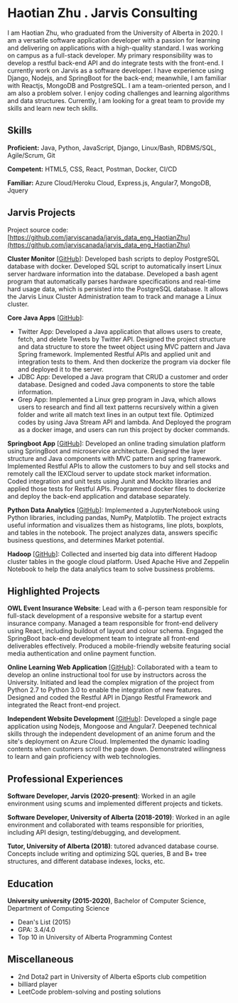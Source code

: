 # Haotian Zhu . Jarvis Consulting

I am Haotian Zhu, who graduated from the University of Alberta in 2020.  I am a versatile software application developer with a passion for learning and delivering on applications with a high-quality standard. I was working on campus as a full-stack developer. My primary responsibility was to develop a restful back-end API and do integrate tests with the front-end. I currently work on Jarvis as a software developer. I have experience using Django, Nodejs, and SpringBoot for the back-end; meanwhile, I am familiar with Reactjs, MongoDB and PostgreSQL. I am a team-oriented person, and I am also a problem solver. I enjoy coding challenges and learning algorithms and data structures.  Currently, I am looking for a great team to provide my skills and learn new tech skills.

## Skills

**Proficient:** Java, Python, JavaScript, Django, Linux/Bash, RDBMS/SQL, Agile/Scrum, Git

**Competent:** HTML5, CSS, React, Postman, Docker, CI/CD

**Familiar:** Azure Cloud/Heroku Cloud, Express.js, Angular7, MongoDB, Jquery

## Jarvis Projects

Project source code: [https://github.com/jarviscanada/jarvis_data_eng_HaotianZhu](https://github.com/jarviscanada/jarvis_data_eng_HaotianZhu)


**Cluster Monitor** [[GitHub](https://github.com/jarviscanada/jarvis_data_eng_HaotianZhu/tree/master/linux_sql)]: Developed bash scripts to deploy PostgreSQL database with docker. Developed SQL script to automatically insert Linux server hardware information into the database. Developed a bash agent program that automatically parses hardware specifications and real-time hard usage data, which is persisted into the PostgreSQL database. It allows the Jarvis Linux Cluster Administration team to track and manage a Linux cluster.

**Core Java Apps** [[GitHub](https://github.com/jarviscanada/jarvis_data_eng_HaotianZhu/tree/master/core_java)]:
      
  - Twitter App: Developed a Java application that allows users to create, fetch, and delete Tweets by Twitter API. Designed the project structure and data structure to store the tweet object using MVC pattern and Java Spring framework. Implemented Restful APIs and applied unit and integration tests to them. And then dockerize the program via docker file and deployed it to the server.
  - JDBC App: Developed a Java program that CRUD a customer and order database. Designed and coded Java components to store the table information.
  - Grep App: Implemented a Linux grep program in Java, which allows users to research and find all text patterns recursively within a given folder and write all match text lines in an output text file. Optimized codes by using Java Stream API and lambda. And Deployed the program as a docker image, and users can run this project by docker commands.

**Springboot App** [[GitHub](https://github.com/jarviscanada/jarvis_data_eng_HaotianZhu/tree/master/springboot)]: Developed an online trading simulation platform using SpringBoot and microservice architecture. Designed the layer structure and Java components with MVC pattern and spring framework. Implemented Restful APIs to allow the customers to buy and sell stocks and remotely call the IEXCloud server to update stock market information. Coded integration and unit tests using Junit and Mockito libraries and applied those tests for Restful APIs. Programmed docker files to dockerize and deploy the back-end application and database separately. 

**Python Data Analytics** [[GitHub](https://github.com/jarviscanada/jarvis_data_eng_HaotianZhu/tree/master/python_data_anlytics)]: Implemented a JupyterNotebook using Python libraries, including pandas, NumPy, Matplotlib. The project extracts useful information and visualizes them as histograms, line plots, boxplots, and tables in the notebook. The project analyzes data, answers specific business questions, and determines Market potential.

**Hadoop** [[GitHub](https://github.com/jarviscanada/jarvis_data_eng_HaotianZhu/tree/master/hadoop)]: Collected and inserted big data into different Hadoop cluster tables in the google cloud platform. Used Apache Hive and Zeppelin Notebook to help the data analytics team to solve bussiness problems.


## Highlighted Projects
**OWL Event Insurance Website**: Lead with a 6-person team responsible for full-stack development of a responsive website for a startup event insurance company. Managed a team responsible for front-end delivery using React, including buildout of layout and colour schema. Engaged the SpringBoot back-end development team to integrate all front-end deliverables effectively. Produced a mobile-friendly website featuring social media authentication and online payment function. 

**Online Learning Web Application** [[GitHub](https://github.com/rw-moore/SciLO)]: Collaborated with a team to develop an online instructional tool for use by instructors across the University. Initiated and lead the complex migration of the project from Python 2.7 to Python 3.0 to enable the integration of new features. Designed and coded the Restful API in Django Restful Framework and integrated the React front-end project.

**Independent Website Development** [[GitHub](https://github.com/haotianzhu/Moonback-reborn)]: Developed a single page application using Nodejs, Mongoose and Angular7. Deepened technical skills through the independent development of an anime forum and the site's deployment on Azure Cloud. Implemented the dynamic loading contents when customers scroll the page down. Demonstrated willingness to learn and gain proficiency with web technologies. 


## Professional Experiences

**Software Developer, Jarvis (2020-present)**: Worked in an agile environment using scums and implemented different projects and tickets.

**Software Developer, University of Alberta (2018-2019)**: Worked in an agile environment and collaborated with teams responsible for priorities, including API design, testing/debugging, and development.

**Tutor, University of Alberta (2018)**: tutored advanced database course. Concepts include writing and optimizing SQL queries, B and B+ tree structures, and different database indexes, locks, etc.


## Education
**University university (2015-2020)**, Bachelor of Computer Science, Department of Computing Science
- Dean's List (2015)
- GPA: 3.4/4.0
- Top 10 in University of Alberta Programming Contest


## Miscellaneous
- 2nd Dota2 part in University of Alberta eSports club competition
- billiard player
- LeetCode problem-solving and posting solutions